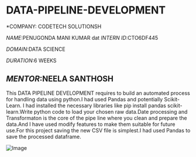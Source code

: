 # DATA-PIPELINE-DEVELOPMENT

*COMPANY: CODETECH SOLUTIONSH

*NAME*:PENUGONDA MANI KUMAR
dat
*INTERN ID*:CTO6DF445

*DOMAIN*:DATA SCIENCE

*DURATION*:6 WEEKS

*MENTOR*:NEELA SANTHOSH
-
This DATA PIPELINE DEVELOPMENT requires to build an automated process for handling data using python.I had used Pandas and potentially Scikit-Learn.
I had installed the necessary libraries like pip install pandas scikit-learn.Write python code to load your chosen raw data.Date processing and Transformaton is the core of the pipe line where you clean and prepare the data.And I have used modify features to make them suitable for future use.For this project saving the new CSV file is simplest.I had used Pandas to save the processed dataframe.

![Image](https://github.com/user-attachments/assets/66ab1d6b-d4cf-4aba-9833-04bfd66ca486)

